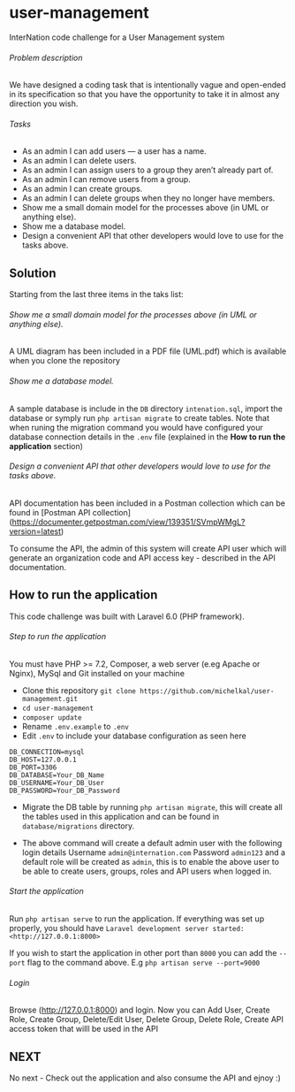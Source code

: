 # user-management
InterNation code challenge for a User Management system


###### Problem description
We have designed a coding task that is intentionally vague and open-ended in its specification
so that you have the opportunity to take it in almost any direction you wish.


###### Tasks
- As an admin I can add users — a user has a name.
- As an admin I can delete users.
- As an admin I can assign users to a group they aren’t already part of.
- As an admin I can remove users from a group.
- As an admin I can create groups.
- As an admin I can delete groups when they no longer have members.
- Show me a small domain model for the processes above (in UML or anything else).
- Show me a database model.
- Design a convenient API that other developers would love to use for the tasks above.


## Solution

Starting from the last three items in the taks list:

###### Show me a small domain model for the processes above (in UML or anything else).
A UML diagram has been included in a PDF file (UML.pdf) which is available when you clone the repository

###### Show me a database model.
A sample database is include in the `DB` directory `intenation.sql`, import the database or symply run `php artisan migrate` to create tables. Note that when runing the migration command you would have configured your database connection details in the `.env` file (explained in the  **How to run the application** section)

###### Design a convenient API that other developers would love to use for the tasks above.
API documentation has been included in a Postman collection which can be found in [Postman API collection] (https://documenter.getpostman.com/view/139351/SVmpWMgL?version=latest)

To consume the API, the admin of this system will create API user which will generate an organization code and API access key - described in the API documentation.

## How to run the application

This code challenge was built with Laravel 6.0 (PHP framework).

###### Step to run the application
You must have PHP >= 7.2, Composer, a web server (e.eg Apache or Nginx), MySql and Git installed on your machine

- Clone this repository `git clone https://github.com/michelkal/user-management.git`
- `cd user-management`
- `composer update`
- Rename `.env.example` to `.env`
- Edit `.env` to include your database configuration as seen here 

```
DB_CONNECTION=mysql
DB_HOST=127.0.0.1
DB_PORT=3306
DB_DATABASE=Your_DB_Name
DB_USERNAME=Your_DB_User
DB_PASSWORD=Your_DB_Password

```

- Migrate the DB table by running `php artisan migrate`, this will create all the tables used in this application and can be found in `database/migrations` directory.

- The above command will create a default admin user with the following login details
Username `admin@internation.com`
Password `admin123`
and a default role will be created as `admin`, this is to enable the above user to be able to create users, groups, roles and API users when logged in.

###### Start the application

Run `php artisan serve` to run the application. If everything was set up properly, you should have 
`Laravel development server started: <http://127.0.0.1:8000>`

If you wish to start the application in other port than `8000` you can add the `--port` flag to the command above. E.g `php artisan serve --port=9000`


###### Login

Browse (http://127.0.0.1:8000) and login. Now you can Add User, Create Role, Create Group, Delete/Edit User, Delete Group, Delete Role, Create API access token that willl be used in the API

## NEXT
No next - Check out the application and also consume the API and ejnoy :)

